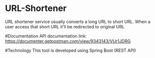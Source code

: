 # URL-Shortener
URL shortener service usually converts a long URL to short URL. When a user access that short URL it'll be redirected to original URL

#Documentation
API documentation link: https://documenter.getpostman.com/view/9343143/VUr1JDRG

#Technology
This tool is developed using Spring Boot (REST API)
